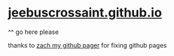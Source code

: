 # [jeebuscrossaint.github.io](https://jeebuscrossaint.github.io/)

^^ go here please


thanks to [zach my github pager](https://github.com/ZachLTech) for fixing github pages